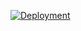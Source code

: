 [![Deployment](https://github.com/torinriley/rdssite-html-/actions/workflows/static.yml/badge.svg)](https://github.com/torinriley/rdssite-html-/actions/workflows/static.yml)
